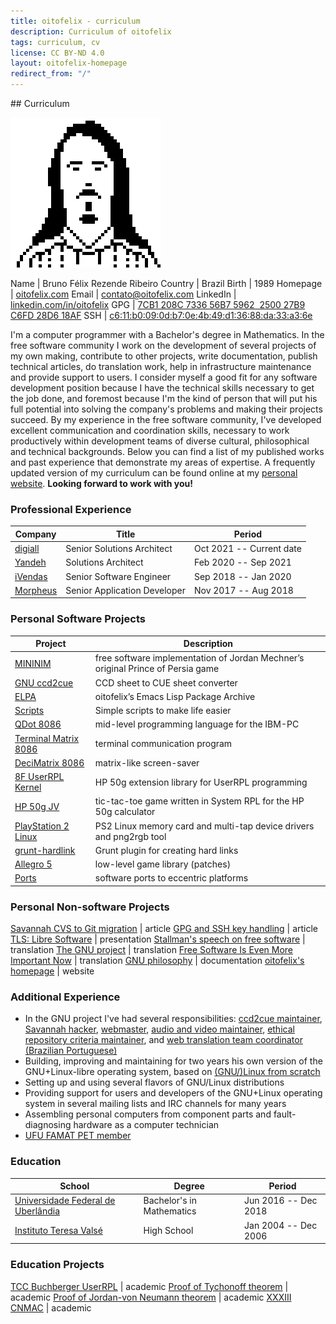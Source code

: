 ```yaml
---
title: oitofelix - curriculum
description: Curriculum of oitofelix
tags: curriculum, cv
license: CC BY-ND 4.0
layout: oitofelix-homepage
redirect_from: "/"
---
```

<div id="curriculum" markdown="1">
## Curriculum

<!-- <div id="face-bw" markdown="1"> -->
<!-- ![oitofelix's face](images/oitofelix-face-bw.png) -->
<!-- </div> -->

<!-- <div id="face-gray" markdown="1"> -->
<!-- ![oitofelix's face](images/oitofelix-face-gray.png) -->
<!-- </div> -->

<!-- ![oitofelix's face](images/oitofelix-face.jpg) -->
![oitofelix's face](images/oitofelix-face-bw-240.png)

<div id="identity" markdown="1">

Name      | Bruno Félix Rezende Ribeiro
Country   | Brazil
Birth     | 1989
Homepage  | [oitofelix.com](http://oitofelix.com/)
Email     | [contato@oitofelix.com](mailto:contato@oitofelix.com)
LinkedIn  | [linkedin.com/in/oitofelix](http://www.linkedin.com/in/oitofelix)
GPG       | [7CB1 208C 7336 56B7 5962  2500 27B9 C6FD 28D6 18AF](/oitofelix.gpg)
SSH       | [c6:11:b0:09:0d:b7:0e:4b:49:d1:36:88:da:33:a3:6e](/oitofelix.ssh)

<!-- YouTube   | [youtube.com/channel/UC1oBkjjTWGUqKdy3f966Nng](https://youtube.com/channel/UC1oBkjjTWGUqKdy3f966Nng) -->
<!-- Blogger   | [oitofelix.blogspot.com](https://oitofelix.blogspot.com/) -->
<!-- Twitter   | [twitter.com/oitofelix](https://twitter.com/oitofelix) -->
<!-- Facebook  | [facebook.com/8oitofelixF](https://www.facebook.com/8oitofelixF) -->
<!-- Instagram | [instagram.com/oitofelix/](https://www.instagram.com/oitofelix/) -->
<!-- reddit    | [reddit.com/user/oitofelix/](https://www.reddit.com/user/oitofelix/) -->
<!-- Patreon   | [patreon.com/oitofelix](https://www.patreon.com/oitofelix) -->

</div>

I'm a computer programmer with a Bachelor's degree in Mathematics.  In
the free software community I work on the development of several
projects of my own making, contribute to other projects, write
documentation, publish technical articles, do translation work, help
in infrastructure maintenance and provide support to users.  I
consider myself a good fit for any software development position
because I have the technical skills necessary to get the job done, and
foremost because I'm the kind of person that will put his full
potential into solving the company's problems and making their
projects succeed. By my experience in the free software community,
I've developed excellent communication and coordination skills,
necessary to work productively within development teams of diverse
cultural, philosophical and technical backgrounds.  Below you can find
a list of my published works and past experience that demonstrate my
areas of expertise.  A frequently updated version of my curriculum can
be found online at my
[personal website](http://oitofelix.com/curriculum.html).
**Looking forward to work with you!**

<!-- Professional Experience -->
<div class="no-break" markdown="1">

### Professional Experience

Company                                                           | Title                        | Period
------------------------------------------------------------------|------------------------------|--------------------------
[digiall](https://www.linkedin.com/company/digiall-transforma%C3%A7%C3%A3odigital/) | Senior Solutions Architect | Oct 2021 -- Current date
[Yandeh](https://www.linkedin.com/company/yandeh/)                | Solutions Architect          | Feb 2020 -- Sep 2021
[iVendas](https://www.linkedin.com/company/ivendas-oficial/)      | Senior Software Engineer     | Sep 2018 -- Jan 2020
[Morpheus](https://www.linkedin.com/company/morpheus-tecnologia/) | Senior Application Developer | Nov 2017 -- Aug 2018

</div>

<!-- Personal Software Projects -->
<div class="no-break" markdown="1">

### Personal Software Projects

Project | Description
--------|--------
[MININIM](mininim/) | free software implementation of Jordan Mechner’s original Prince of Persia game
[GNU ccd2cue](http://www.gnu.org/software/ccd2cue/) | CCD sheet to CUE sheet converter
[ELPA](elpa/) | oitofelix’s Emacs Lisp Package Archive
[Scripts](scripts.html) | Simple scripts to make life easier
[QDot 8086](qdot-8086/) | mid-level programming language for the IBM-PC
[Terminal Matrix 8086](terminal-matrix-8086/) | terminal communication program
[DeciMatrix 8086](decimatrix-8086/) | matrix-like screen-saver
[8F UserRPL Kernel](8f-userrpl-kernel/) | HP 50g extension library for UserRPL programming
[HP 50g JV](http://www.hpcalc.org/details.php?id=7171) | tic-tac-toe game written in System RPL for the HP 50g calculator
[PlayStation 2 Linux](ps2-linux/) | PS2 Linux memory card and multi-tap device drivers and png2rgb tool
[grunt-hardlink](http://www.npmjs.com/package/grunt-hardlink) | Grunt plugin for creating hard links
[Allegro 5](https://github.com/liballeg/allegro5/search?q=author%3Aoitofelix&type=Commits&utf8=%E2%9C%93) | low-level game library (patches)
[Ports](ports/) | software ports to eccentric platforms

</div>


<!-- Personal Non-software Projects -->
<div class="no-break" markdown="1">

### Personal Non-software Projects

[Savannah CVS to Git migration](article-savannah-cvs-to-git-migration/) | article
[GPG and SSH key handling](article-gpg-and-ssh-key-handling/) | article
[TLS: Libre Software](presentation-tls-libre-software/) | presentation
[Stallman's speech on free software](translation-stallman-speech-on-free-software) | translation
[The GNU project](http://www.gnu.org/gnu/thegnuproject.pt-br.html) | translation
[Free Software Is Even More Important Now](http://www.gnu.org/philosophy/free-software-even-more-important.pt-br.html) | translation
[GNU philosophy](gnu-philosophy/) | documentation
[oitofelix's homepage](/) | website

</div>


<!-- Additional Experience -->
<div class="no-break" markdown="1">

### Additional Experience

- In the GNU project I've had several responsibilities:
[ccd2cue maintainer](http://www.gnu.org/software/ccd2cue/),
[Savannah hacker](https://savannah.gnu.org/project/memberlist.php?group=administration),
[webmaster](http://www.gnu.org/people/webmeisters.html#oitofelix),
[audio and video maintainer](http://audio-video.gnu.org/),
[ethical repository criteria maintainer](http://www.gnu.org/software/repo-criteria.html#oitofelix),
and
[web translation team coordinator (Brazilian Portuguese)](http://www.gnu.org/server/standards/translations/pt-br/updates.html#table-contrib-ranking)
- Building, improving and maintaining for two years his own version of
  the GNU+Linux-libre operating system, based on
  [(GNU/)Linux from scratch](http://www.linuxfromscratch.org/)
- Setting up and using several flavors of GNU/Linux distributions
- Providing support for users and developers of the GNU+Linux
  operating system in several mailing lists and IRC channels for many
  years
- Assembling personal computers from component parts and
  fault-diagnosing hardware as a computer technician
- [UFU FAMAT PET member](https://web.archive.org/web/20171210150215/http://www.portal.famat.ufu.br/node/274)

</div>


<!-- Education -->
<div class="no-break" markdown="1">

### Education

School                                                                            | Degree                    | Period
----------------------------------------------------------------------------------|---------------------------|----------------------
[Universidade Federal de Uberlândia](https://www.linkedin.com/school/ufuoficial/) | Bachelor's in Mathematics | Jun 2016 -- Dec 2018
[Instituto Teresa Valsé](https://www.linkedin.com/company/instituto-teresavalse/) | High School               | Jan 2004 -- Dec 2006

### Education Projects

[TCC Buchberger UserRPL](academic/TCC%20-%20Buchberger%20UserRPL.pdf) | academic
[Proof of Tychonoff theorem](academic/Teorema%20de%20Tychonoff.pdf) | academic
[Proof of Jordan-von Neumann theorem](academic/Jordan-von%20Neumann%20Theorem.pdf) | academic
[XXXIII CNMAC](https://web.archive.org/web/20171010104336/http://www.sbmac.org.br/eventos/cnmac/xxxiii_cnmac/pdf/481.pdf) | academic

</div>

</div>
